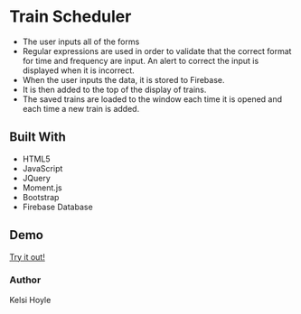 # Train Scheduler
* The user inputs all of the forms
* Regular expressions are used in order to validate that the correct format for time and frequency are input. An alert to correct the input is displayed when it is incorrect.
* When the user inputs the data, it is stored to Firebase.
* It is then added to the top of the display of trains.
* The saved trains are loaded to the window each time it is opened and each time a new train is added.

## Built With
* HTML5
* JavaScript
* JQuery
* Moment.js
* Bootstrap
* Firebase Database


## Demo
[Try it out!](https://kelsimhoyle.github.io/train-scheduler/)

### Author
Kelsi Hoyle
